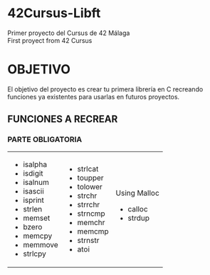 # 42Cursus-Libft
<p>
Primer proyecto del Cursus de 42 Málaga<br>
First proyect from 42 Cursus
</p>
<h1>OBJETIVO</h1>
<p>
El objetivo del proyecto es crear tu primera librería en C recreando funciones ya existentes para usarlas en futuros proyectos.
</p>

<h2>FUNCIONES A RECREAR</h2>
<h3> PARTE OBLIGATORIA </h3>
<p>
<table border="0">
<tr>
<td>
<ul>
<li>isalpha</li>
<li>isdigit</li>
<li>isalnum</li>
<li>isascii</li>
<li>isprint</li>
<li>strlen</li>
<li>memset</li>
<li>bzero</li>
<li>memcpy</li>
<li>memmove</li>
<li>strlcpy</li>
</ul>
</td>
<td>
<ul>
<li>strlcat</li>
<li>toupper</li>
<li>tolower</li>
<li>strchr</li>
<li>strrchr</li>
<li>strncmp</li>
<li>memchr</li>
<li>memcmp</li>
<li>strnstr</li>
<li>atoi</li>
</ul>
</td>

<td>
Using Malloc
<ul>
<li>calloc</li>
<li>strdup</li>
</ul>
</td>
</tr>
</table>


</p>
